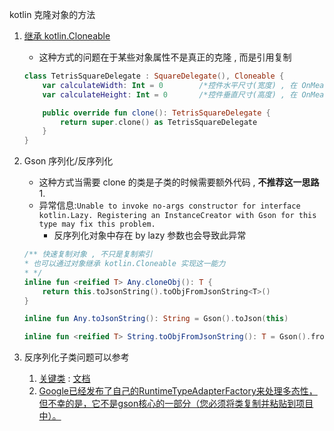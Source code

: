 


kotlin 克隆对象的方法

1. [继承 kotlin.Cloneable](https://kotlinlang.org/docs/java-interop.html#clone)
    - 这种方式的问题在于某些对象属性不是真正的克隆 , 而是引用复制
    ```kotlin
    class TetrisSquareDelegate : SquareDelegate(), Cloneable {
        var calculateWidth: Int = 0        /*控件水平尺寸(宽度) , 在 OnMeasuer 计算得出*/
        var calculateHeight: Int = 0       /*控件垂直尺寸(高度) , 在 OnMeasuer 计算得出*/

        public override fun clone(): TetrisSquareDelegate {
            return super.clone() as TetrisSquareDelegate
        }
    }
    ```

2. Gson 序列化/反序列化
    - 这种方式当需要 clone 的类是子类的时候需要额外代码 , **不推荐这一思路**
        1. 
    - 异常信息:`Unable to invoke no-args constructor for interface kotlin.Lazy. Registering an InstanceCreator with Gson for this type may fix this problem.`
        - 反序列化对象中存在 by lazy 参数也会导致此异常
    ```kotlin
    /** 快速复制对象 , 不只是复制索引
    * 也可以通过对象继承 kotlin.Cloneable 实现这一能力
    * */
    inline fun <reified T> Any.cloneObj(): T {
        return this.toJsonString().toObjFromJsonString<T>()
    }

    inline fun Any.toJsonString(): String = Gson().toJson(this)

    inline fun <reified T> String.toObjFromJsonString(): T = Gson().fromJson(this, T::class.java)
    ```

3. 反序列化子类问题可以参考
    1.  [关键类](https://github.com/google/gson/blob/master/extras/src/main/java/com/google/gson/typeadapters/RuntimeTypeAdapterFactory.java)  : [文档](https://www.javadoc.io/doc/org.danilopianini/gson-extras/0.2.1/com/google/gson/typeadapters/RuntimeTypeAdapterFactory.html)
    2. [Google已经发布了自己的RuntimeTypeAdapterFactory来处理多态性，但不幸的是，它不是gson核心的一部分（您必须将类复制并粘贴到项目中）。](https://stackoverflow.com/a/47307541/7707781)

